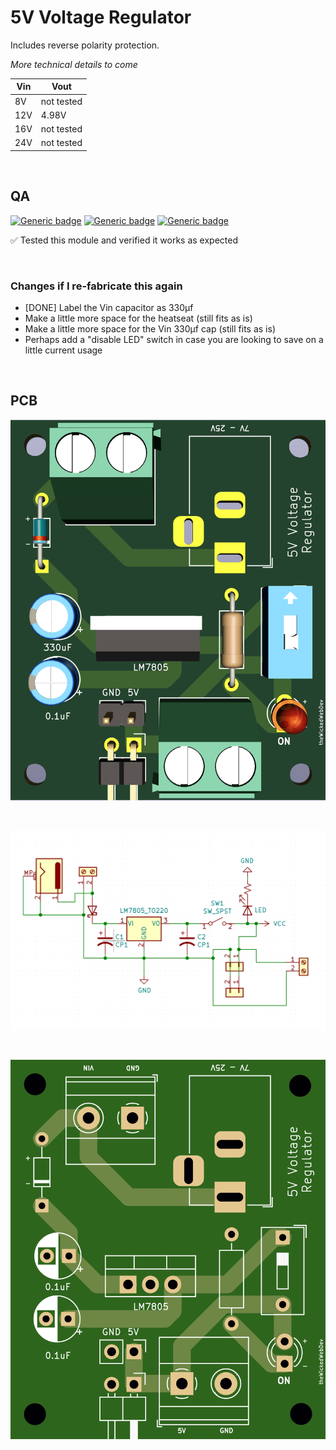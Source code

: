 # 5V Voltage Regulator

Includes reverse polarity protection.

*More technical details to come*

| Vin 	| Vout 	|
|----	|----	|
|  8V 	|  not tested |
|  12V 	|  4.98V |
|  16V 	|  not tested |
|  24V 	|  not tested |

<br/>

## QA
[![Generic badge](https://img.shields.io/badge/Status-Completed-green.svg)](https://shields.io/)
[![Generic badge](https://img.shields.io/badge/PCB_Test-PASS-green.svg)](https://shields.io/)
[![Generic badge](https://img.shields.io/badge/QA-PASS-green.svg)](https://shields.io/)

✅ Tested this module and verified it works as expected

<br/>

### Changes if I re-fabricate this again

- [DONE] Label the Vin capacitor as 330µf
- Make a little more space for the heatseat (still fits as is)
- Make a little more space for the Vin 330µf cap (still fits as is)
- Perhaps add a "disable LED" switch in case you are looking to save on a little current usage

<br/>

## PCB

![POWER](https://github.com/theWickedWebDev/8-bit-computer/blob/master/POWER/power-3d.png?raw=true)

<br/>

![POWER](https://github.com/theWickedWebDev/8-bit-computer/blob/master/POWER/power-sch.png?raw=true)

<br/>

![POWER](https://github.com/theWickedWebDev/8-bit-computer/blob/master/POWER/power-board.png?raw=true)
